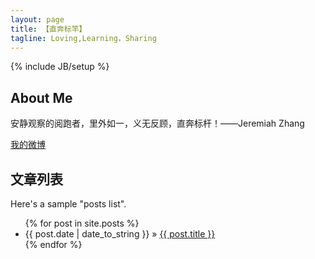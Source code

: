 ```yaml
---
layout: page
title: 【直奔标竿】
tagline: Loving,Learning，Sharing
---
```

{% include JB/setup %}

## About Me

安静观察的阅跑者，里外如一，义无反顾，直奔标杆！——Jeremiah Zhang

[我的微博](http://weibo.com/ZhangXiaowoStef)
    
## 文章列表

Here's a sample "posts list".

<ul class="posts">
  {% for post in site.posts %}
    <li><span>{{ post.date | date_to_string }}</span> &raquo; <a href="{{ BASE_PATH }}{{ post.url }}">{{ post.title }}</a></li>
  {% endfor %}
</ul>



